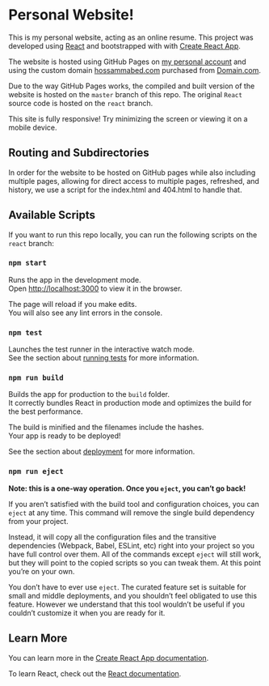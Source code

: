 # Personal Website!

This is my personal website, acting as an online resume. This project was developed using [React](https://reactjs.org) and bootstrapped with with [Create React App](https://github.com/facebook/create-react-app).

The website is hosted using GitHub Pages on [my personal account](https://hossammabed.com) and using the custom domain [hossammabed.com](https://hossammabed.com) purchased from [Domain.com](http://domain.com).

Due to the way GitHub Pages works, the compiled and built version of the website is hosted on the `master` branch of this repo. The original `React` source code is hosted on the `react` branch.

This site is fully responsive! Try minimizing the screen or viewing it on a mobile device.

## Routing and Subdirectories

In order for the website to be hosted on GitHub pages while also including multiple pages, allowing for direct access to multiple pages, refreshed, and history,
we use a script for the index.html and 404.html to handle that.

## Available Scripts

If you want to run this repo locally, you can run the following scripts on the `react` branch:

### `npm start`

Runs the app in the development mode.<br>
Open [http://localhost:3000](http://localhost:3000) to view it in the browser.

The page will reload if you make edits.<br>
You will also see any lint errors in the console.

### `npm test`

Launches the test runner in the interactive watch mode.<br>
See the section about [running tests](https://facebook.github.io/create-react-app/docs/running-tests) for more information.

### `npm run build`

Builds the app for production to the `build` folder.<br>
It correctly bundles React in production mode and optimizes the build for the best performance.

The build is minified and the filenames include the hashes.<br>
Your app is ready to be deployed!

See the section about [deployment](https://facebook.github.io/create-react-app/docs/deployment) for more information.

### `npm run eject`

**Note: this is a one-way operation. Once you `eject`, you can’t go back!**

If you aren’t satisfied with the build tool and configuration choices, you can `eject` at any time. This command will remove the single build dependency from your project.

Instead, it will copy all the configuration files and the transitive dependencies (Webpack, Babel, ESLint, etc) right into your project so you have full control over them. All of the commands except `eject` will still work, but they will point to the copied scripts so you can tweak them. At this point you’re on your own.

You don’t have to ever use `eject`. The curated feature set is suitable for small and middle deployments, and you shouldn’t feel obligated to use this feature. However we understand that this tool wouldn’t be useful if you couldn’t customize it when you are ready for it.

## Learn More

You can learn more in the [Create React App documentation](https://facebook.github.io/create-react-app/docs/getting-started).

To learn React, check out the [React documentation](https://reactjs.org/).
